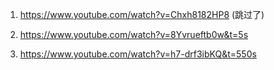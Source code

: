 1. https://www.youtube.com/watch?v=Chxh8182HP8 (跳过了)

2. https://www.youtube.com/watch?v=8Yvrueftb0w&t=5s

3. https://www.youtube.com/watch?v=h7-drf3ibKQ&t=550s
